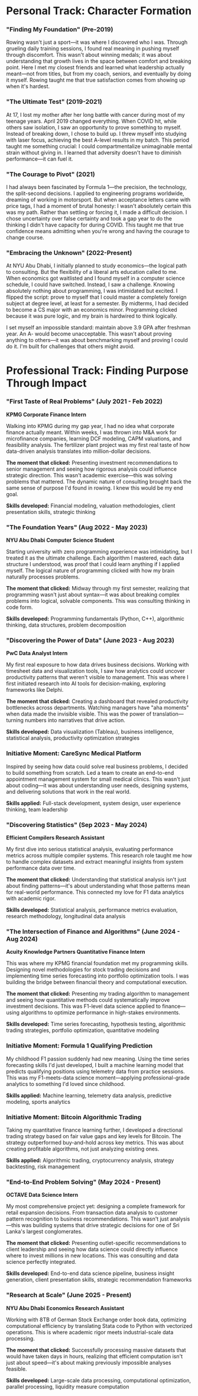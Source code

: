 # Personal Track: Character Formation

### "Finding My Foundation" (Pre-2019)

Rowing wasn't just a sport—it was where I discovered who I was. Through grueling daily training sessions, I found real meaning in pushing myself through discomfort. This wasn't about winning medals; it was about understanding that growth lives in the space between comfort and breaking point. Here I met my closest friends and learned what leadership actually meant—not from titles, but from my coach, seniors, and eventually by doing it myself. Rowing taught me that true satisfaction comes from showing up when it's hardest.

### "The Ultimate Test" (2019-2021)

At 17, I lost my mother after her long battle with cancer during most of my teenage years. April 2019 changed everything. When COVID hit, while others saw isolation, I saw an opportunity to prove something to myself. Instead of breaking down, I chose to build up. I threw myself into studying with laser focus, achieving the best A-level results in my batch. This period taught me something crucial: I could compartmentalize unimaginable mental strain without giving in. I learned that adversity doesn't have to diminish performance—it can fuel it.

### "The Courage to Pivot" (2021)

I had always been fascinated by Formula 1—the precision, the technology, the split-second decisions. I applied to engineering programs worldwide, dreaming of working in motorsport. But when acceptance letters came with price tags, I had a moment of brutal honesty: I wasn't absolutely certain this was my path. Rather than settling or forcing it, I made a difficult decision. I chose uncertainty over false certainty and took a gap year to do the thinking I didn't have capacity for during COVID. This taught me that true confidence means admitting when you're wrong and having the courage to change course.

### "Embracing the Unknown" (2022-Present)

At NYU Abu Dhabi, I initially planned to study economics—the logical path to consulting. But the flexibility of a liberal arts education called to me. When economics got waitlisted and I found myself in a computer science schedule, I could have switched. Instead, I saw a challenge. Knowing absolutely nothing about programming, I was intimidated but excited. I flipped the script: prove to myself that I could master a completely foreign subject at degree level, at least for a semester. By midterms, I had decided to become a CS major with an economics minor. Programming clicked because it was pure logic, and my brain is hardwired to think logically.

I set myself an impossible standard: maintain above 3.9 GPA after freshman year. An A- would become unacceptable. This wasn't about proving anything to others—it was about benchmarking myself and proving I could do it. I'm built for challenges that others might avoid.

# Professional Track: Finding Purpose Through Impact

### "First Taste of Real Problems" (July 2021 - Feb 2022)

**KPMG Corporate Finance Intern**

Walking into KPMG during my gap year, I had no idea what corporate finance actually meant. Within weeks, I was thrown into M&A work for microfinance companies, learning DCF modeling, CAPM valuations, and feasibility analysis. The fertilizer plant project was my first real taste of how data-driven analysis translates into million-dollar decisions.

**The moment that clicked:** Presenting investment recommendations to senior management and seeing how rigorous analysis could influence strategic direction. This wasn't academic exercise—this was solving problems that mattered. The dynamic nature of consulting brought back the same sense of purpose I'd found in rowing. I knew this would be my end goal.

**Skills developed:** Financial modeling, valuation methodologies, client presentation skills, strategic thinking

### "The Foundation Years" (Aug 2022 - May 2023)

**NYU Abu Dhabi Computer Science Student**

Starting university with zero programming experience was intimidating, but I treated it as the ultimate challenge. Each algorithm I mastered, each data structure I understood, was proof that I could learn anything if I applied myself. The logical nature of programming clicked with how my brain naturally processes problems.

**The moment that clicked:** Midway through my first semester, realizing that programming wasn't just about syntax—it was about breaking complex problems into logical, solvable components. This was consulting thinking in code form.

**Skills developed:** Programming fundamentals (Python, C++), algorithmic thinking, data structures, problem decomposition

### "Discovering the Power of Data" (June 2023 - Aug 2023)

**PwC Data Analyst Intern**

My first real exposure to how data drives business decisions. Working with timesheet data and visualization tools, I saw how analytics could uncover productivity patterns that weren't visible to management. This was where I first initiated research into AI tools for decision-making, exploring frameworks like Delphi.

**The moment that clicked:** Creating a dashboard that revealed productivity bottlenecks across departments. Watching managers have "aha moments" when data made the invisible visible. This was the power of translation—turning numbers into narratives that drive action.

**Skills developed:** Data visualization (Tableau), business intelligence, statistical analysis, productivity optimization strategies

### **Initiative Moment: CareSync Medical Platform**

Inspired by seeing how data could solve real business problems, I decided to build something from scratch. Led a team to create an end-to-end appointment management system for small medical clinics. This wasn't just about coding—it was about understanding user needs, designing systems, and delivering solutions that work in the real world.

**Skills applied:** Full-stack development, system design, user experience thinking, team leadership

### "Discovering Statistics" (Sep 2023 - May 2024)

**Efficient Compilers Research Assistant**

My first dive into serious statistical analysis, evaluating performance metrics across multiple compiler systems. This research role taught me how to handle complex datasets and extract meaningful insights from system performance data over time.

**The moment that clicked:** Understanding that statistical analysis isn't just about finding patterns—it's about understanding what those patterns mean for real-world performance. This connected my love for F1 data analytics with academic rigor.

**Skills developed:** Statistical analysis, performance metrics evaluation, research methodology, longitudinal data analysis

### "The Intersection of Finance and Algorithms" (June 2024 - Aug 2024)

**Acuity Knowledge Partners Quantitative Finance Intern**

This was where my KPMG financial foundation met my programming skills. Designing novel methodologies for stock trading decisions and implementing time series forecasting into portfolio optimization tools. I was building the bridge between financial theory and computational execution.

**The moment that clicked:** Presenting my trading algorithm to management and seeing how quantitative methods could systematically improve investment decisions. This was F1-level data science applied to finance—using algorithms to optimize performance in high-stakes environments.

**Skills developed:** Time series forecasting, hypothesis testing, algorithmic trading strategies, portfolio optimization, quantitative modeling

### **Initiative Moment: Formula 1 Qualifying Prediction**

My childhood F1 passion suddenly had new meaning. Using the time series forecasting skills I'd just developed, I built a machine learning model that predicts qualifying positions using telemetry data from practice sessions. This was my F1-meets-data science moment—applying professional-grade analytics to something I'd loved since childhood.

**Skills applied:** Machine learning, telemetry data analysis, predictive modeling, sports analytics

### **Initiative Moment: Bitcoin Algorithmic Trading**

Taking my quantitative finance learning further, I developed a directional trading strategy based on fair value gaps and key levels for Bitcoin. The strategy outperformed buy-and-hold across key metrics. This was about creating profitable algorithms, not just analyzing existing ones.

**Skills applied:** Algorithmic trading, cryptocurrency analysis, strategy backtesting, risk management

### "End-to-End Problem Solving" (May 2024 - Present)

**OCTAVE Data Science Intern**

My most comprehensive project yet: designing a complete framework for retail expansion decisions. From transaction data analysis to customer pattern recognition to business recommendations. This wasn't just analysis—this was building systems that drive strategic decisions for one of Sri Lanka's largest conglomerates.

**The moment that clicked:** Presenting outlet-specific recommendations to client leadership and seeing how data science could directly influence where to invest millions in new locations. This was consulting and data science perfectly integrated.

**Skills developed:** End-to-end data science pipeline, business insight generation, client presentation skills, strategic recommendation frameworks

### "Research at Scale" (June 2025 - Present)

**NYU Abu Dhabi Economics Research Assistant**

Working with 8TB of German Stock Exchange order book data, optimizing computational efficiency by translating Stata code to Python with vectorized operations. This is where academic rigor meets industrial-scale data processing.

**The moment that clicked:** Successfully processing massive datasets that would have taken days in hours, realizing that efficient computation isn't just about speed—it's about making previously impossible analyses feasible.

**Skills developed:** Large-scale data processing, computational optimization, parallel processing, liquidity measure computation
